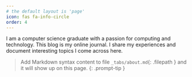```yaml
---
# the default layout is 'page'
icon: fas fa-info-circle
order: 4
---
```


I am a computer science graduate with a passion for computing and technology. 
This blog is my online journal. 
I share my experiences and document interesting topics I come across here.


> Add Markdown syntax content to file `_tabs/about.md`{: .filepath } and it will show up on this page.
{: .prompt-tip }


